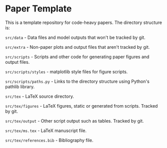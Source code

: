 # Paper Template

This is a template repository for code-heavy papers. The directory structure is:

`src/data` - Data files and model outputs that won't be tracked by git.

`src/extra` - Non-paper plots and output files that aren't tracked by git.

`src/scripts` - Scripts and other code for generating paper figures and output files.

`src/scripts/styles` - matplotlib style files for figure scripts.

`src/scripts/paths.py` - Links to the directory structure using Python's pathlib library.

`src/tex` - LaTeX source directory.

`src/tex/figures` - LaTeX figures, static or generated from scripts. Tracked by git.

`src/tex/output` - Other script output such as tables. Tracked by git.

`src/tex/ms.tex` - LaTeX manuscript file.

`src/tex/references.bib` - Bibliography file.
